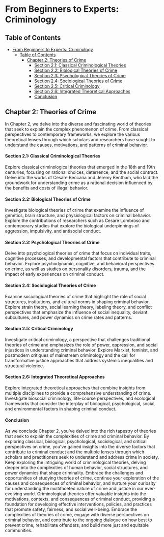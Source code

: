 # From Beginners to Experts: Criminology

## Table of Contents

- [From Beginners to Experts: Criminology](#from-beginners-to-experts-criminology)
  - [Table of Contents](#table-of-contents)
    - [Chapter 2: Theories of Crime](#chapter-2-theories-of-crime)
      - [Section 2.1: Classical Criminological Theories](#section-21-classical-criminological-theories)
      - [Section 2.2: Biological Theories of Crime](#section-22-biological-theories-of-crime)
      - [Section 2.3: Psychological Theories of Crime](#section-23-psychological-theories-of-crime)
      - [Section 2.4: Sociological Theories of Crime](#section-24-sociological-theories-of-crime)
      - [Section 2.5: Critical Criminology](#section-25-critical-criminology)
      - [Section 2.6: Integrated Theoretical Approaches](#section-26-integrated-theoretical-approaches)
      - [Conclusion](#conclusion)

## Chapter 2: Theories of Crime

In Chapter 2, we delve into the diverse and fascinating world of theories that seek to explain the complex phenomenon of crime. From classical perspectives to contemporary frameworks, we explore the various theoretical lenses through which scholars and researchers have sought to understand the causes, motivations, and patterns of criminal behavior.

#### Section 2.1: Classical Criminological Theories

Explore classical criminological theories that emerged in the 18th and 19th centuries, focusing on rational choices, deterrence, and the social contract. Delve into the works of Cesare Beccaria and Jeremy Bentham, who laid the groundwork for understanding crime as a rational decision influenced by the benefits and costs of illegal behavior.

#### Section 2.2: Biological Theories of Crime

Investigate biological theories of crime that examine the influence of genetics, brain structure, and physiological factors on criminal behavior. Explore the contributions of researchers such as Cesare Lombroso and contemporary studies that explore the biological underpinnings of aggression, impulsivity, and antisocial conduct.

#### Section 2.3: Psychological Theories of Crime

Delve into psychological theories of crime that focus on individual traits, cognitive processes, and developmental factors that contribute to criminal behavior. Explore psychodynamic, cognitive, and behavioral perspectives on crime, as well as studies on personality disorders, trauma, and the impact of early experiences on criminal conduct.

#### Section 2.4: Sociological Theories of Crime

Examine sociological theories of crime that highlight the role of social structures, institutions, and cultural norms in shaping criminal behavior. Explore strain theory, social learning theory, labeling theory, and conflict perspectives that emphasize the influence of social inequality, deviant subcultures, and power dynamics on crime rates and patterns.

#### Section 2.5: Critical Criminology

Investigate critical criminology, a perspective that challenges traditional theories of crime and emphasizes the role of power, oppression, and social injustices in understanding criminal behavior. Explore Marxist, feminist, and postmodern critiques of mainstream criminology and the call for transformative justice approaches that address systemic inequalities and structural violence.

#### Section 2.6: Integrated Theoretical Approaches

Explore integrated theoretical approaches that combine insights from multiple disciplines to provide a comprehensive understanding of crime. Investigate biosocial criminology, life-course perspectives, and ecological frameworks that consider the interplay of biological, psychological, social, and environmental factors in shaping criminal conduct.

#### Conclusion

As we conclude Chapter 2, you've delved into the rich tapestry of theories that seek to explain the complexities of crime and criminal behavior. By exploring classical, biological, psychological, sociological, and critical perspectives on crime, you've gained insights into the diverse factors that contribute to criminal conduct and the multiple lenses through which scholars and practitioners seek to understand and address crime in society. Keep exploring the intriguing world of criminological theories, delving deeper into the complexities of human behavior, social structures, and power dynamics that shape criminality. Embrace the challenges and opportunities of studying theories of crime, continue your exploration of the causes and consequences of criminal behavior, and nurture your curiosity for understanding the multifaceted nature of crime and justice in our ever-evolving world. Criminological theories offer valuable insights into the motivations, contexts, and consequences of criminal conduct, providing a foundation for developing effective interventions, policies, and practices that promote safety, fairness, and social well-being. Embrace the complexities of theories of crime, engage with diverse perspectives on criminal behavior, and contribute to the ongoing dialogue on how best to prevent crime, rehabilitate offenders, and build more just and equitable communities.
